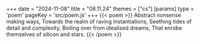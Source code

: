 +++
date = "2024-11-08"
title = "08.11.24"
themes = ["cs"]
[params]
  type = 'poem'
  pageKey = 'src/poem.js'
+++
{{< poem >}}
Abstract nonsense making ways,
Towards the realm of raving instantiations,
Seething tides of detail and complexity,
Boiling over from idealised dreams,
That enrobe themselves of silicon and stars.
{{< /poem >}}